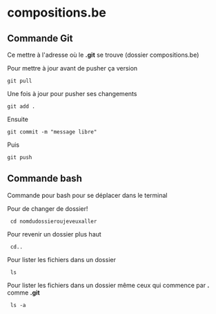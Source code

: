 # compositions.be

## Commande Git

Ce mettre à l'adresse où le **.git** se trouve (dossier compositions.be)

Pour mettre à jour avant de pusher ça version
	
	git pull

Une fois à jour pour pusher ses changements

	git add .
Ensuite

	git commit -m "message libre"

Puis

	git push

## Commande bash

Commande pour bash pour se déplacer dans le terminal

Pour de changer de dossier!

	 cd nomdudossieroujeveuxaller 

Pour revenir un dossier plus haut

	 cd.. 

Pour lister les fichiers dans un dossier

	 ls

Pour lister les fichiers dans un dossier même ceux qui commence par **.** comme **.git**

	 ls -a










